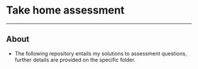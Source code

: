 # Take home assessment 
------------------------
## About
- The following repository entails my solutions to assessment questions, further details are provided on the specific folder.
